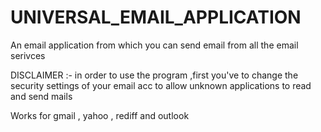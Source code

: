 # UNIVERSAL_EMAIL_APPLICATION
An email application from which you can send email from all the email serivces 

DISCLAIMER :- in order to use the program ,first you've to change the security settings of your email acc to allow unknown applications to read and send mails 

Works for gmail , yahoo , rediff and outlook 
